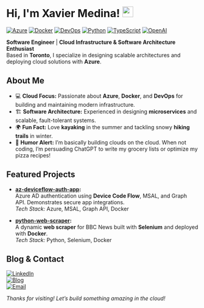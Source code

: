 # Hi, I'm Xavier Medina! <img src="https://media.giphy.com/media/hvRJCLFzcasrR4ia7z/giphy.gif" width="28">

[![Azure](https://img.shields.io/badge/Cloud-Azure-blue?style=flat&logo=microsoft-azure)](https://azure.microsoft.com/)
[![Docker](https://img.shields.io/badge/Tools-Docker-informational?style=flat&logo=docker)](https://www.docker.com/)
[![DevOps](https://img.shields.io/badge/DevOps-CI%2FCD-orange?style=flat&logo=githubactions)](https://github.com/features/actions)
[![Python](https://img.shields.io/badge/Code-Python-yellow?style=flat&logo=python)](https://www.python.org/)
[![TypeScript](https://img.shields.io/badge/Code-TypeScript-blue?style=flat&logo=typescript)](https://www.typescriptlang.org/)
[![OpenAI](https://img.shields.io/badge/AI-OpenAI-purple?style=flat&logo=openai)](https://openai.com/)

**Software Engineer** | **Cloud Infrastructure & Software Architecture Enthusiast**  
Based in **Toronto**, I specialize in designing scalable architectures and deploying cloud solutions with **Azure**.

## About Me
- 💻 **Cloud Focus:** Passionate about **Azure**, **Docker**, and **DevOps** for building and maintaining modern infrastructure.  
- 🏗️ **Software Architecture:** Experienced in designing **microservices** and scalable, fault-tolerant systems.  
- 🌍 **Fun Fact:** Love **kayaking** in the summer and tackling snowy **hiking trails** in winter.  
- 🤭 **Humor Alert:** I’m basically building clouds on the cloud. When not coding, I’m persuading ChatGPT to write my grocery lists or optimize my pizza recipes!

## Featured Projects
- **[az-deviceflow-auth-app](https://github.com/your-username/az-deviceflow-auth-app):**  
  Azure AD authentication using **Device Code Flow**, MSAL, and Graph API. Demonstrates secure app integrations.  
  *Tech Stack:* Azure, MSAL, Graph API, Docker  

- **[python-web-scraper](https://github.com/your-username/python-web-scraper):**  
  A dynamic **web scraper** for BBC News built with **Selenium** and deployed with **Docker**.  
  *Tech Stack:* Python, Selenium, Docker  

## Blog & Contact
[![LinkedIn](https://img.shields.io/badge/LinkedIn-Connect-blue?style=flat&logo=linkedin)](https://linkedin.com/in/xmedinavei)  
[![Blog](https://img.shields.io/badge/Blog-Hashnode-informational?style=flat&logo=hashnode)](https://xaviermedina.hashnode.dev/)  
[![Email](https://img.shields.io/badge/Email-Contact-red?style=flat&logo=gmail)](mailto:xmedinavei@gmail.com)  

*Thanks for visiting! Let’s build something amazing in the cloud!*